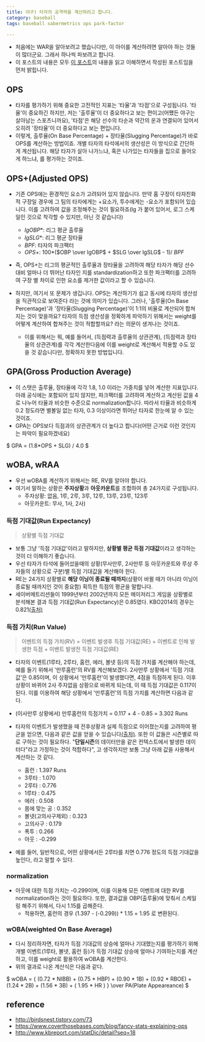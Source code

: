 ```yaml
---
title: 야구) 타자의 공격력을 계산하려고 합니다. 
category: baseball
tags: baseball sabermetrics ops park-factor

---
```


- 처음에는 WAR을 알아보려고 했습니다만, 이 아이를 계산하려면 알아야 하는 것들이 많더군요. 그래서 하나씩 파보려고 합니다. 
- 이 포스트의 내용은 모두 [이 포스트](http://birdsnest.tistory.com/73)의 내용을 읽고 이해하면서 작성된 포스트임을 먼저 밝힙니다. 

## OPS 

- 타자를 평가하기 위해 중요한 고전적인 지표는 '타율'과 '타점'으로 구성됩니다. '타율'이 중요하긴 하지만, 저는 '출루율'이 더 중요하다고 보는 편이고(어쨌든 야구는 살아남는 스포츠니까요), '타점'은 해당 선수의 타순과 약간의 운과 연결되어 있어서 오히려 '장타율'이 더 중요하다고 보는 편입니다. 
- 이렇게, 출루율(On Base Percentage) + 장타율(Slugging Percentage)가 바로 OPS를 계산하는 방법이죠. 개별 타자의 타석에서의 생산성은 이 방식으로 간단하게 계산됩니다. 해당 타자가 살아 나가느냐, 혹은 나가있는 타자들을 집으로 들어오게 하느냐, 를 평가하는 것이죠. 

## OPS+(Adjusted OPS)

- 기존 OPS에는 환경적인 요소가 고려되어 있지 않습니다. 만약 홈 구장이 타자친화적 구장일 경우에 그 팀의 타자에게는 +요소가, 투수에게는 -요소가 포함되어 있습니다. 이를 고려하여 값을 조정해주는 것이 필요하죠(lg 가 붙어 있어서, 로그 스케일인 것으로 착각할 수 있지만, 아닌 것 같습니다)
    - $lgOBP*$: 리그 평균 출루율 
    - $lgSLG*$: 리그 평균 장타율
    - $BPF$: 타자의 파크팩터 
    - $OPS+$: 100*($OBP \over lgOBP$ + $SLG \over lgSLG$ - 1)/ $BPF$
- 즉, OPS+는 리그의 평균적인 출루율과 장타율을 고려하여 해당 타자가 해당 선수 대비 얼마나 더 뛰어난 타자인 지를 standardization하고 또한 파크팩터를 고려하여 구장 별 차이로 인한 요소를 제거한 값이라고 할 수 있습니다. 

- 하지만, 여기서 또 문제가 생깁니다. OPS는 계산하기가 쉽고 동시에 타자의 생산성을 직관적으로 보여준다 라는 것에 의미가 있습니다. 그러나, '출루율(On Base Percentage)'과 '장타율(Slugging Percentage)'이 1:1의 비율로 계산되어 합쳐지는 것이 맞을까요? 타자의 득점 생산성을 정확하게 파악하기 위해서는 weight를 어떻게 계산하여 합쳐주는 것이 적합할까요? 라는 의문이 생겨나는 것이죠. 
    - 이를 위해서는 뭐, 예를 들어서, (득점력과 출루율의 상관관계), (득점력과 장타율의 상관관계)를 각각 계산한다음에 이를 weight로 계산해서 적용할 수도 있을 것 같습니다만, 정확하지 못한 방법입니다. 

## GPA(Gross Production Average)

- 이 스탯은 출루율, 장타율에 각각 1.8, 1.0 이라는 가중치를 넣어 계산한 지표입니다. 아래 공식에는 포함되어 있지 않지만, 파크팩터를 고려하여 계산하고 계산된 값을 4로 나누어 타율과 비슷한 수준으로 normalization합니다. 따라서 타율과 비슷하게 0.2 정도라면 별볼일 없는 타자, 0.3 이상이라면 뛰어난 타자로 한눈에 알 수 있는 것이죠. 
- GPA는 OPS보다 득점과의 상관관계가 더 높다고 합니다(어떤 근거로 이런 것인지는 파악이 필요하겠네요)

$
GPA = (1.8*OPS + SLG) / 4.0
$

## wOBA, wRAA

- 우선 wOBA를 계산하기 위해서는 RE, RV를 알아야 합니다. 
- 여기서 말하는 상황은 **주자상황**과 **아웃카운트**를 조합하여 총 24가지로 구성됩니다. 
    - 주자상황: 없음, 1루, 2루, 3루, 12루, 13루, 23루, 123루
    - 아웃카운트: 무사, 1사, 2사)

### 득점 기대값(Run Expectancy)

> 상황별 득점 기대값 

- 보통 그냥 '득점 기대값'이라고 말하지만, **상황별 평균 득점 기대값**이라고 생각하는 것이 더 이해하기 좋습니다. 
- 우선 타자가 타석에 들어섰을때의 상황(무사만루, 2사만루 등 아웃카운트와 루상 주자들의 상황으로 구분)별 득점 기대값을 계산해야 한다.
- RE는 24가지 상황별로 **해당 이닝이 종료될 때까지**(상황이 바뀔 때가 아니라 이닝이 종료될 때까지인 것이 중요함) 획득한 득점의 평균을 말합니다. 
- 세이버메트리션들이 1999년부터 2002년까지 모든 메이저리그 게임을 상황별로 분석해본 결과 득점 기대값(Run Expectancy)은 0.85였다. KBO2014의 경우는 0.821[(출처)](http://baseball-in-play.com/213)

### 득점 가치(Run Value)

> 이벤트의 득점 가치(RV) = 이벤트 발생후 득점 기대값(RE) + 이벤트로 인해 발생한 득점 + 이벤트 발생전 득점 기대값(RE)

- 타자의 이벤트(1루타, 2루타, 홈런, 에러, 볼넷 등)의 득점 가치를 계산해야 하는데, 예를 들기 위해서 '만루홈런'의 RV를 계산해보겠다. 2사만루 상황에서 '득점 기대값'은 0.85이며, 이 상황에서 '만루홈런'이 발생했다면, 4점을 득점하게 된다. 이후 상황이 바뀌어 2사 주자없음 상황으로 바뀌게 되는데, 이 때 득점 기대값은 0.117이 된다. 이를 이용하여 해당 상황에서 '만루홈런'의 득점 가치를 계산하면 다음과 같다. 
- (이사만루 상황에서) 만루홈런의 득점가치 = 0.117 + 4 - 0.85 = 3.302 Runs

- 타자의 이벤트가 발생했을 때 전후상황과 실제 득점으로 이어졌는지를 고려하여 평균을 얻으면, 다음과 같은 값을 얻을 수 있습니다[(출처)](http://birdsnest.tistory.com/73). 또한 이 값들은 시즌별로 따로 구하는 것이 필요하다. "**단일시즌**의 데이터만을 같은 컨텍스트에서 발생한 데이터다"라고 가정하는 것이 적합하다", 고 생각하지만 보통 그냥 아래 값을 사용해서 계산하는 것 같다. 
    - 홈런 : 1.397 Runs
    - 3루타 : 1.070
    - 2루타 : 0.776
    - 1루타 : 0.475
    - 에러 : 0.508
    - 몸에 맞는 공 : 0.352
    - 볼넷(고의사구제외) : 0.323
    - 고의사구 : 0.179
    - 폭투 : 0.266
    - 아웃 : -0.299
- 예를 들어, 일반적으로, 어떤 상황에서든 2루타를 치면 0.776 정도의 득점 기대값을 높인다, 라고 말할 수 있다. 

### normalization

- 아웃에 대한 득점 가치는 -0.299이며, 이를 이용해 모든 이벤트에 대한 RV를 normalization하는 것이 필요하다. 또한, 결과값을 OBP(출루율)에 맞춰서 스케일링 해주기 위해서, 다시 1.15를 곱해준다.
    - 적용하면, 홈런의 경우 (1.397 - (-0.299)) * 1.15 = 1.95 로 변환된다. 

### wOBA(weighted On Base Average)

- 다시 정리하자면, 타자가 득점 기대값의 상승에 얼마나 기대했는지를 평가하기 위해 개별 이벤트(1루타, 볼넷, 홈런 등)가 득점 기대값 상승에 얼마나 기여하는지를 계산하고, 이를 weight로 활용하여 wOBA를 계산한다. 
- 위의 결과로 나온 계산식은 다음과 같다. 

$
wOBA = { (0.72 * NIBB) + (0.75 * HBP) + (0.90 * 1B) + (0.92 * RBOE) + (1.24 * 2B) + (1.56 * 3B) + ( 1.95 * HR ) } \over PA(Plate Appeareance)
$




## reference

- <http://birdsnest.tistory.com/73>
- <https://www.coverthosebases.com/blog/fancy-stats-explaining-ops>
- <http://www.kbreport.com/statDic/detail?seq=18>